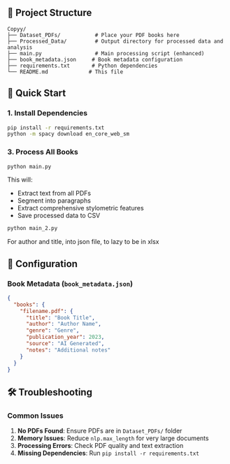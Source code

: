 
## 📁 Project Structure

```
Copyy/
├── Dataset_PDFs/           # Place your PDF books here
├── Processed_Data/         # Output directory for processed data and analysis
├── main.py                 # Main processing script (enhanced)
├── book_metadata.json     # Book metadata configuration
├── requirements.txt       # Python dependencies
└── README.md             # This file
```

## 🚀 Quick Start

### 1. Install Dependencies

```bash
pip install -r requirements.txt
python -m spacy download en_core_web_sm
```

### 3. Process All Books

```bash
python main.py
```

This will:
- Extract text from all PDFs
- Segment into paragraphs
- Extract comprehensive stylometric features
- Save processed data to CSV

```bash
python main_2.py
```
For author and title, into json file, to lazy to be in xlsx



## 🔧 Configuration

### Book Metadata (`book_metadata.json`)

```json
{
  "books": {
    "filename.pdf": {
      "title": "Book Title",
      "author": "Author Name",
      "genre": "Genre",
      "publication_year": 2023,
      "source": "AI Generated",
      "notes": "Additional notes"
    }
  }
}
```



## 🛠️ Troubleshooting

### Common Issues

1. **No PDFs Found**: Ensure PDFs are in `Dataset_PDFs/` folder
2. **Memory Issues**: Reduce `nlp.max_length` for very large documents
3. **Processing Errors**: Check PDF quality and text extraction
4. **Missing Dependencies**: Run `pip install -r requirements.txt`


